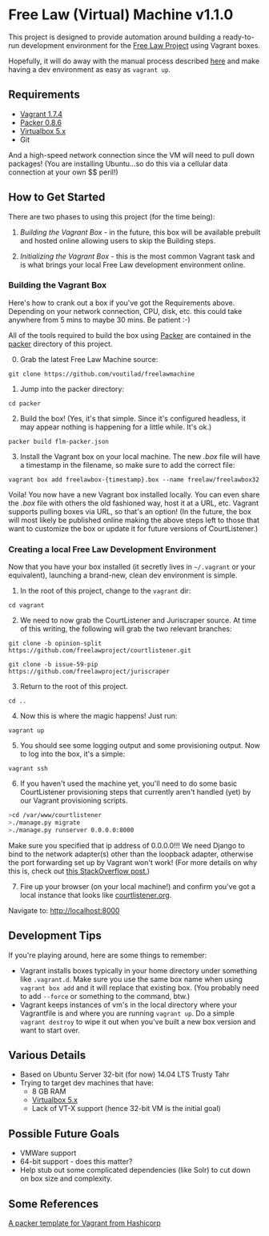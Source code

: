 Free Law (Virtual) Machine v1.1.0
==========================

This project is designed to provide automation around building a ready-to-run
development environment for the [Free Law Project](https://github.com/freelawproject)
using Vagrant boxes.

Hopefully, it will do away with the manual process described [here](https://github.com/freelawproject/courtlistener/wiki/Installing-CourtListener-on-Ubuntu-Linux)
and make having a dev environment as easy as `vagrant up`.

## Requirements
* [Vagrant 1.7.4](https://www.vagrantup.com)
* [Packer 0.8.6](https://packer.io/downloads.html)
* [Virtualbox 5.x](https://www.virtualbox.org/)
* Git

And a high-speed network connection since the VM will need to pull down
packages! (You are installing Ubuntu...so do this via a cellular data connection
at your own $$ peril!)

## How to Get Started

There are two phases to using this project (for the time being):
1. *Building the Vagrant Box* - in the future, this box will be available
prebuilt and hosted online allowing users to skip the Building steps.

2. *Initializing the Vagrant Box* - this is the most common Vagrant task and
is what brings your local Free Law development environment online.

### Building the Vagrant Box
Here's how to crank out a box if you've got the Requirements above. Depending
on your network connection, CPU, disk, etc. this could take anywhere from 5 mins
to maybe 30 mins. Be patient :-)

All of the tools required to build the box using [Packer](https://packer.io)
are contained in the [packer](./packer) directory of this project.

0. Grab the latest Free Law Machine source:

  `git clone https://github.com/voutilad/freelawmachine`

1. Jump into the packer directory:

  `cd packer`

2. Build the box! (Yes, it's that simple. Since it's configured headless, it
may appear nothing is happening for a little while. It's ok.)

  `packer build flm-packer.json`

3. Install the Vagrant box on your local machine. The new _.box_ file will
have a timestamp in the filename, so make sure to add the correct file:

  `vagrant box add freelawbox-{timestamp}.box --name freelaw/freelawbox32`

Voila! You now have a new Vagrant box installed locally. You can even share the
_.box_ file with others the old fashioned way, host it at a URL, etc. Vagrant
supports pulling boxes via URL, so that's an option! (In the future, the box
will most likely be published online making the above steps left to those that
want to customize the box or update it for future versions of CourtListener.)

### Creating a local Free Law Development Environment

Now that you have your box installed (it secretly lives in `~/.vagrant` or your
equivalent), launching a brand-new, clean dev environment is simple.

1. In the root of this project, change to the `vagrant` dir:

  `cd vagrant`

2. We need to now grab the CourtListener and Juriscraper source. At time of
this writing, the following will grab the two relevant branches:

  `git clone -b opinion-split https://github.com/freelawproject/courtlistener.git`

  `git clone -b issue-59-pip https://github.com/freelawproject/juriscraper`

3. Return to the root of this project.

  `cd ..`

4. Now this is where the magic happens! Just run:

  `vagrant up`

5. You should see some logging output and some provisioning output. Now to log
into the box, it's a simple:

  `vagrant ssh`

6. If you haven't used the machine yet, you'll need to do some basic CourtListener
provisioning steps that currently aren't handled (yet) by our Vagrant provisioning
scripts.

  ``` bash
  >cd /var/www/courtlistener
  >./manage.py migrate
  >./manage.py runserver 0.0.0.0:8000
  ```

  Make sure you specified that ip address of 0.0.0.0!!! We need Django to bind to
  the network adapter(s) other than the loopback adapter, otherwise the port
  forwarding set up by Vagrant won't work! (For more details on why this is,
  check out [this StackOverflow post.](http://stackoverflow.com/questions/1621457/about-ip-0-0-0-0-in-django))

7. Fire up your browser (on your local machine!) and confirm you've got a local
instance that looks like [courtlistener.org](https://www.courtlistener.com/).

  Navigate to: [http://localhost:8000](http://localhost:8000)


## Development Tips
If you're playing around, here are some things to remember:
* Vagrant installs boxes typically in your home directory under something like
`.vagrant.d`. Make sure you use the same box name when using `vagrant box add`
and it will replace that existing box. (You probably need to add `--force` or
  something to the command, btw.)
* Vagrant keeps instances of vm's in the local directory where your Vagrantfile
is and where you are running `vagrant up`. Do a simple `vagrant destroy` to
wipe it out when you've built a new box version and want to start over.


## Various Details
* Based on Ubuntu Server 32-bit (for now) 14.04 LTS Trusty Tahr
* Trying to target dev machines that have:
  * 8 GB RAM
  * [Virtualbox 5.x](https://www.virtualbox.org/)
  * Lack of VT-X support (hence 32-bit VM is the initial goal)

## Possible Future Goals
* VMWare support
* 64-bit support - does this matter?
* Help stub out some complicated dependencies (like Solr) to cut down on box
  size and complexity.

## Some References
[A packer template for Vagrant from Hashicorp](https://github.com/hashicorp/atlas-packer-vagrant-tutorial.git)
